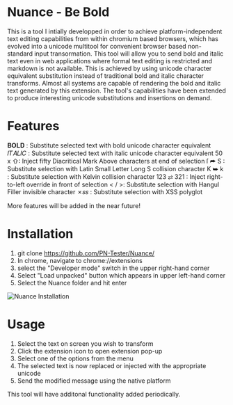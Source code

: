# Nuance - Be Bold
This is a tool I intially developped in order to achieve platform-independent text editing capabilities from within chromium based browsers, which has evolved into a unicode multitool for convenient browser based non-standard input transormation.
This tool will allow you to send bold and italic text even in web applications where formal text editing is restricted and markdown is not available. This is achieved by using unicode character equivalent substitution instead of traditional bold and italic character transforms.
Almost all systems are capable of rendering the bold and italic text generated by this extension. The tool's capabilities have been extended to produce interesting unicode substitutions and insertions on demand.

# Features

&#119809;&#119822;&#119819;&#119811; : Substitute selected text with bold unicode character equivalent 
&#119868;&#119879;&#119860;&#119871;&#119868;&#119862; : Substitute selected text with italic unicode character equivalent 
50 x &#8679;: Inject fifty Diacritical Mark Above characters at end of selection 
&#x17f; &#11179; S : Substitute selection with Latin Small Letter Long S collision character 
&#8490; &#11177; k : Substitute selection with Kelvin collision character 
123 &#8644; 321 : Inject right-to-left override in front of selection 
&#60; / &#62;: Substitute selection with Hangul Filler invisible character 
&#10007;&#119904;&#119904; : Substitute selection with XSS polyglot 

More features will be added in the near future!

# Installation
1. git clone https://github.com/PN-Tester/Nuance/
2. In chrome, navigate to chrome://extensions
3. select the "Developer mode" switch in the upper right-hand corner
4. Select "Load unpacked" button which appears in upper left-hand corner
5. Select the Nuance folder and hit enter
   
![Nuance Installation](https://github.com/PN-Tester/Nuance/blob/main/Nuance%20-%20Installation.gif)

# Usage
1. Select the text on screen you wish to transform
2. Click the extension icon to open extension pop-up
3. Select one of the options from the menu
4. The selected text is now replaced or injected with the appropriate unicode
5. Send the modified message using the native platform

This tool will have additonal functionality added periodically.

